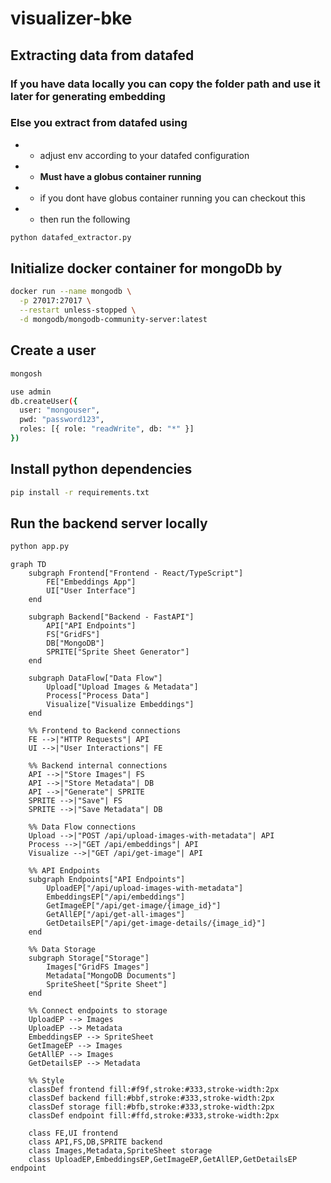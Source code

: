 # visualizer-bke

## Extracting data from datafed
### If you have data locally you can copy the folder path and use it later for generating embedding
### Else you extract from datafed using 
- - adjust env according to your datafed configuration
- - **Must have a globus container running**
- - if you dont have globus container running you can checkout this 
- - then run the following 
```bash
python datafed_extractor.py
``` 

## Initialize docker container for mongoDb by 
```bash
docker run --name mongodb \
  -p 27017:27017 \
  --restart unless-stopped \
  -d mongodb/mongodb-community-server:latest

```
## Create a user
```bash
mongosh
```
```bash
use admin
db.createUser({
  user: "mongouser",
  pwd: "password123",
  roles: [{ role: "readWrite", db: "*" }]
})

```

## Install python dependencies 
```bash
pip install -r requirements.txt
```

## Run the backend server locally 
```bash
python app.py
```
```mermaid
graph TD
    subgraph Frontend["Frontend - React/TypeScript"]
        FE["Embeddings App"]
        UI["User Interface"]
    end

    subgraph Backend["Backend - FastAPI"]
        API["API Endpoints"]
        FS["GridFS"]
        DB["MongoDB"]
        SPRITE["Sprite Sheet Generator"]
    end

    subgraph DataFlow["Data Flow"]
        Upload["Upload Images & Metadata"]
        Process["Process Data"]
        Visualize["Visualize Embeddings"]
    end

    %% Frontend to Backend connections
    FE -->|"HTTP Requests"| API
    UI -->|"User Interactions"| FE

    %% Backend internal connections
    API -->|"Store Images"| FS
    API -->|"Store Metadata"| DB
    API -->|"Generate"| SPRITE
    SPRITE -->|"Save"| FS
    SPRITE -->|"Save Metadata"| DB

    %% Data Flow connections
    Upload -->|"POST /api/upload-images-with-metadata"| API
    Process -->|"GET /api/embeddings"| API
    Visualize -->|"GET /api/get-image"| API

    %% API Endpoints
    subgraph Endpoints["API Endpoints"]
        UploadEP["/api/upload-images-with-metadata"]
        EmbeddingsEP["/api/embeddings"]
        GetImageEP["/api/get-image/{image_id}"]
        GetAllEP["/api/get-all-images"]
        GetDetailsEP["/api/get-image-details/{image_id}"]
    end

    %% Data Storage
    subgraph Storage["Storage"]
        Images["GridFS Images"]
        Metadata["MongoDB Documents"]
        SpriteSheet["Sprite Sheet"]
    end

    %% Connect endpoints to storage
    UploadEP --> Images
    UploadEP --> Metadata
    EmbeddingsEP --> SpriteSheet
    GetImageEP --> Images
    GetAllEP --> Images
    GetDetailsEP --> Metadata

    %% Style
    classDef frontend fill:#f9f,stroke:#333,stroke-width:2px
    classDef backend fill:#bbf,stroke:#333,stroke-width:2px
    classDef storage fill:#bfb,stroke:#333,stroke-width:2px
    classDef endpoint fill:#ffd,stroke:#333,stroke-width:2px

    class FE,UI frontend
    class API,FS,DB,SPRITE backend
    class Images,Metadata,SpriteSheet storage
    class UploadEP,EmbeddingsEP,GetImageEP,GetAllEP,GetDetailsEP endpoint
```